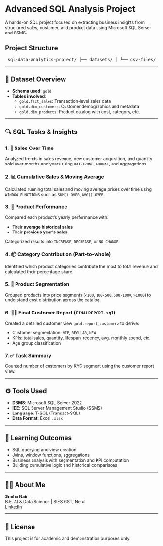 # Advanced SQL Analysis Project

A hands-on SQL project focused on extracting business insights from structured sales, customer, and product data using Microsoft SQL Server and SSMS.

## Project Structure
<pre> sql-data-analytics-project/ ├── datasets/ │ └── csv-files/ │ ├── gold.fact_sales.xlsx │ ├── gold.dim_customers.xlsx │ └── gold.dim_products.xlsx ├── scripts/ │ ├── SQLQuery-change-over-time.sql │ ├── SQLQuery-cumulative-analysis.sql │ ├── SQLQuery-performance-analysis.sql │ ├── SQLQuery-PART-TO-WHOLE.sql │ ├── SQLQuery-data_segmentation.sql │ ├── SQLQuery-TASK.sql │ └── SQLQuery-FINALREPORT.sql ├── README.md </pre>

------------------------------------------------------------------------

## 🧾 Dataset Overview

- **Schema used**: `gold`
- **Tables involved**:
  - `gold.fact_sales`: Transaction-level sales data
  - `gold.dim_customers`: Customer demographics and metadata
  - `gold.dim_products`: Product catalog with cost, category, etc.

-------------------------------------------------------------------------

## 🔍 SQL Tasks & Insights

### 1. 📆 Sales Over Time
Analyzed trends in sales revenue, new customer acquisition, and quantity sold over months and years using `DATETRUNC`, `FORMAT`, and aggregations.

### 2. 📊 Cumulative Sales & Moving Average
Calculated running total sales and moving average prices over time using `WINDOW FUNCTIONS` such as `SUM() OVER`, `AVG() OVER`.

### 3. 🚀 Product Performance
Compared each product’s yearly performance with:
- Their **average historical sales**
- Their **previous year’s sales**

Categorized results into `INCREASE`, `DECREASE`, or `NO CHANGE`.

### 4. 📦 Category Contribution (Part-to-whole)
Identified which product categories contribute the most to total revenue and calculated their percentage share.

### 5. 💸 Product Segmentation
Grouped products into price segments (`<100`, `100-500`, `500-1000`, `>1000`) to understand cost distribution across the catalog.

### 6. 🧍‍♀️ Final Customer Report (`FINALREPORT.sql`)
Created a detailed customer view `gold.report_customerz` to derive:
- Customer segmentation: `VIP`, `REGULAR`, `NEW`
- KPIs: total sales, quantity, lifespan, recency, avg. monthly spend, etc.
- Age group classification

### 7. ✅ Task Summary
Counted number of customers by KYC segment using the customer report view.

-----------------------------------------------------------------------------

## ⚙️ Tools Used

- **DBMS**: Microsoft SQL Server 2022  
- **IDE**: SQL Server Management Studio (SSMS)  
- **Language**: T-SQL (Transact-SQL)  
- **Data Format**: Excel `.xlsx`  

----------------------------------------------------------------------------

## 🧠 Learning Outcomes

- SQL querying and view creation
- Joins, window functions, aggregations
- Business analysis with segmentation and KPI computation
- Building cumulative logic and historical comparisons

----------------------------------------------------------------------------

## 🙋‍♀️ About Me

**Sneha Nair**  
B.E. AI & Data Science | SIES GST, Nerul  
[LinkedIn](www.linkedin.com/in/snehasantoshnair)

----------------------------------------------------------------------------

## 🚫 License

This project is for academic and demonstration purposes only.


